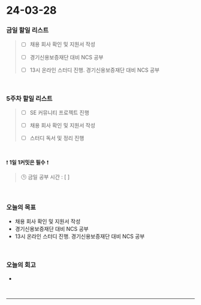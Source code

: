 # 24-03-28
### 금일 할일 리스트
> - [ ]  채용 회사 확인 및 지원서 작성
>
> - [ ]  경기신용보증재단 대비 NCS 공부
>
> - [ ]  13시 온라인 스터디 진행. 경기신용보증재단 대비 NCS 공부

<br/>

### 5주차 할일 리스트  
> - [ ]  SE 커뮤니티 프로젝트 진행
>
> - [ ]  채용 회사 확인 및 지원서 작성
>
> - [ ]  스터디 독서 및 정리 진행

<br/>

❗ **1일 1커밋은 필수** ❗
> 🕒 금일 공부 시간 : [  ]

<br/>

### 오늘의 목표
- 채용 회사 확인 및 지원서 작성
- 경기신용보증재단 대비 NCS 공부
- 13시 온라인 스터디 진행. 경기신용보증재단 대비 NCS 공부

<br>

### 오늘의 회고
- 


<br/>

------------  
